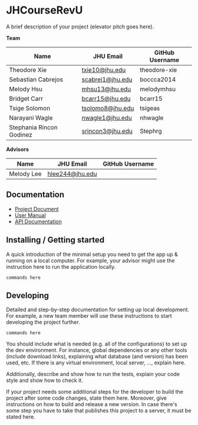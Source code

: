 # JHCourseRevU

A brief description of your project (elevator pitch goes here).

**Team**

| Name | JHU Email | GitHub Username |
| ---- | --------- | --------------- |
| Theodore Xie     |  txie10@jhu.edu         |    theodore-xie  |
| Sebastian Cabrejos     |       scabrej1@jhu.edu  |     boccca2014            |
|  Melody Hsu    |    mhsu13@jhu.edu       |      melodymhsu      |
|   Bridget Carr   |     bcarr15@jhu.edu      |       bcarr15         |
|   Tsige Solomon   |      tsolomo8@jhu.edu     |       tsigeas          |
|   Narayani Wagle   |    nwagle1@jhu.edu       |        nhwagle         |
|   Stephania Rincon Godinez   |    srincon3@jhu.edu       |        Stephrg        |

**Advisors** 

| Name | JHU Email | GitHub Username |
| ---- | --------- | --------------- |
|  Melody Lee    |     hlee244@jhu.edu      |              |

## Documentation

* [Project Document](https://docs.google.com/document/d/1ERXfE-sJ2X_Asr5cXk-hHA5Ayl_FxULpkI7nzGDUnOM)
* [User Manual](link/to/GitHubPage)
* [API Documentation](link/to/GitHubPage/api)

## Installing / Getting started

A quick introduction of the minimal setup you need to get the app up & running on a local computer. For example, your advisor might use the instruction here to run the application locally.

```shell
commands here
```

## Developing

Detailed and step-by-step documentation for setting up local development. For example, a new team member will use these instructions to start developing the project further. 

```shell
commands here
```

You should include what is needed (e.g. all of the configurations) to set up the dev environment. For instance, global dependencies or any other tools (include download links), explaining what database (and version) has been used, etc. If there is any virtual environment, local server, ..., explain here. 

Additionally, describe and show how to run the tests, explain your code style and show how to check it.

If your project needs some additional steps for the developer to build the project after some code changes, state them here. Moreover, give instructions on how to build and release a new version. In case there's some step you have to take that publishes this project to a server, it must be stated here. 
